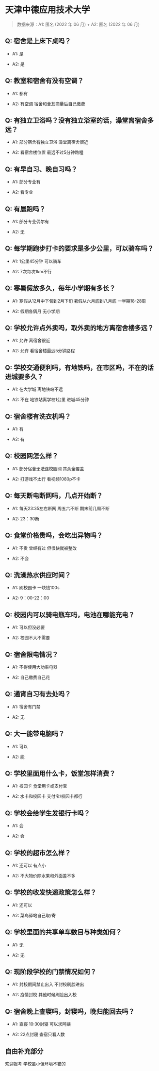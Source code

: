 # 天津中德应用技术大学

> 数据来源：A1: 匿名 (2022 年 06 月) + A2: 匿名 (2022 年 06 月)

## Q: 宿舍是上床下桌吗？

- A1: 是

- A2: 是

## Q: 教室和宿舍有没有空调？

- A1: 都有

- A2: 有空调 宿舍和舍友商量后自己缴费

## Q: 有独立卫浴吗？没有独立浴室的话，澡堂离宿舍多远？

- A1: 部分宿舍有独立卫浴 澡堂离宿舍很近

- A2: 看宿舍楼位置 最远不过5分钟路程

## Q: 有早自习、晚自习吗？

- A1: 部分专业有

- A2: 看专业

## Q: 有晨跑吗？

- A1: 部分专业偶尔有

- A2: 无

## Q: 每学期跑步打卡的要求是多少公里，可以骑车吗？

- A1: 1公里45分钟 可以骑车

- A2: 7次每次1km不行

## Q: 寒暑假放多久，每年小学期有多长？

- A1: 寒假从12月中下旬到2月下旬 暑假从六月底到八月底 一学期18-28周

- A2: 假期各俩月 无小学期

## Q: 学校允许点外卖吗，取外卖的地方离宿舍楼多远？

- A1: 允许 离宿舍很近

- A2: 允许 看宿舍楼最远5分钟路程

## Q: 学校交通便利吗，有地铁吗，在市区吗，不在的话进城要多久？

- A1: 在大学城 离地铁站不远

- A2: 不在 地铁站离学校1公里 进城45分钟

## Q: 宿舍楼有洗衣机吗？

- A1: 有

- A2: 有

## Q: 校园网怎么样？

- A1: 部分宿舍无法连校园网 其余全覆盖

- A2: 打游戏不太行 看视频1080p不卡

## Q: 每天断电断网吗，几点开始断？

- A1: 每天23:35左右断网 周五六不断 期末前几周不断

- A2: 23：30断

## Q: 食堂价格贵吗，会吃出异物吗？

- A1: 不贵 曾经有过 但很快就被整改

- A2: 不会

## Q: 洗澡热水供应时间？

- A1: 刷校园卡 一块钱100s

- A2: 9：00-22：00

## Q: 校园内可以骑电瓶车吗，电池在哪能充电？

- A1: 可以但没必要

- A2: 校园不大不需要

## Q: 宿舍限电情况？

- A1: 不得使用大功率电器

- A2: 自己缴费自己花

## Q: 通宵自习有去处吗？

- A1: 宿舍有门禁

- A2: 无

## Q: 大一能带电脑吗？

- A1: 可以

- A2: 能

## Q: 学校里面用什么卡，饭堂怎样消费？

- A1: 校园卡 食堂用卡或支付宝

- A2: 水卡和校园卡 支付宝/校园卡都行

## Q: 学校会给学生发银行卡吗？

- A1: 会

- A2: 会

## Q: 学校的超市怎么样？

- A1: 还可以 有点小

- A2: 不大物价除水果和外面差不多

## Q: 学校的收发快递政策怎么样？

- A1: 还可以

- A2: 菜鸟驿站自己取/寄

## Q: 学校里面的共享单车数目与种类如何？

- A1: 无

- A2: 无

## Q: 现阶段学校的门禁情况如何？

- A1: 封校期间禁止出入 不封校刷脸进出

- A2: 疫情封校 其他时候刷脸出入校

## Q: 宿舍晚上查寝吗，封寝吗，晚归能回去吗？

- A1: 查寝 10:30封寝 可以求阿姨

- A2: 22点封寝 查宿只看人数

## 自由补充部分

欢迎报考 学校虽小但环境不错的